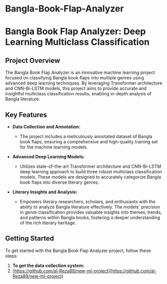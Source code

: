 # Bangla-Book-Flap-Analyzer

# Bangla Book Flap Analyzer: Deep Learning Multiclass Classification

## Project Overview
The Bangla Book Flap Analyzer is an innovative machine learning project focused on classifying Bangla book flaps into multiple genres using advanced deep learning techniques. By leveraging Transformer architecture and CNN-Bi-LSTM models, this project aims to provide accurate and insightful multiclass classification results, enabling in-depth analysis of Bangla literature.

## Key Features
- **Data Collection and Annotation:**
  - The project includes a meticulously annotated dataset of Bangla book flaps, ensuring a comprehensive and high-quality training set for the machine learning models.

- **Advanced Deep Learning Models:**
  - Utilizes state-of-the-art Transformer architecture and CNN-Bi-LSTM deep learning approach to build three robust multiclass classification models. These models are designed to accurately categorize Bangla book flaps into diverse literary genres.

- **Literary Insights and Analysis:**
  - Empowers literary researchers, scholars, and enthusiasts with the ability to analyze Bangla literature effectively. The models' precision in genre classification provides valuable insights into themes, trends, and patterns within Bangla books, fostering a deeper understanding of the rich literary heritage.

## Getting Started
To get started with the Bangla Book Flap Analyzer project, follow these steps:

1. **To get the data collection system:**
2. [https://github.com/al-Reza89/new-ml-project](https://github.com/al-Reza89/new-ml-project)

